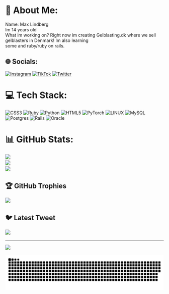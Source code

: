 # 💫 About Me:
Name: Max Lindberg<br>Im 14 years old<br>What im working on? Right now im creating Gelblasting.dk where we sell gelblasters in Denmark! Im also learning<br>some and ruby/ruby on rails.<br>


## 🌐 Socials:
[![Instagram](https://img.shields.io/badge/Instagram-%23E4405F.svg?logo=Instagram&logoColor=white)](https://instagram.com/__maxlindberg__) [![TikTok](https://img.shields.io/badge/TikTok-%23000000.svg?logo=TikTok&logoColor=white)](https://tiktok.com/@gelblastingdk) [![Twitter](https://img.shields.io/badge/Twitter-%231DA1F2.svg?logo=Twitter&logoColor=white)](https://twitter.com/maxlindberg)

# 💻 Tech Stack:
![CSS3](https://img.shields.io/badge/css3-%231572B6.svg?style=for-the-badge&logo=css3&logoColor=white) ![Ruby](https://img.shields.io/badge/ruby-%23CC342D.svg?style=for-the-badge&logo=ruby&logoColor=white) ![Python](https://img.shields.io/badge/python-3670A0?style=for-the-badge&logo=python&logoColor=ffdd54) ![HTML5](https://img.shields.io/badge/html5-%23E34F26.svg?style=for-the-badge&logo=html5&logoColor=white) ![PyTorch](https://img.shields.io/badge/PyTorch-%23EE4C2C.svg?style=for-the-badge&logo=PyTorch&logoColor=white) ![LINUX](https://img.shields.io/badge/Linux-FCC624?style=for-the-badge&logo=linux&logoColor=black) ![MySQL](https://img.shields.io/badge/mysql-%2300f.svg?style=for-the-badge&logo=mysql&logoColor=white) ![Postgres](https://img.shields.io/badge/postgres-%23316192.svg?style=for-the-badge&logo=postgresql&logoColor=white) ![Rails](https://img.shields.io/badge/rails-%23CC0000.svg?style=for-the-badge&logo=ruby-on-rails&logoColor=white) ![Oracle](https://img.shields.io/badge/Oracle-F80000?style=for-the-badge&logo=oracle&logoColor=white)
# 📊 GitHub Stats:
![](https://github-readme-stats.vercel.app/api?username=Max-Lindberg&theme=dark&hide_border=false&include_all_commits=true&count_private=true)<br/>
![](https://github-readme-streak-stats.herokuapp.com/?user=Max-Lindberg&theme=dark&hide_border=false)<br/>
![](https://github-readme-stats.vercel.app/api/top-langs/?username=Max-Lindberg&theme=dark&hide_border=false&include_all_commits=true&count_private=true&layout=compact)

## 🏆 GitHub Trophies
![](https://github-profile-trophy.vercel.app/?username=Max-Lindberg&theme=nord&no-frame=false&no-bg=false&margin-w=4)

## 🐦 Latest Tweet
[![](https://gtce.itsvg.in/api?username=maxlindberg)](https://github.com/VishwaGauravIn/github-twitter-card-embed)

---
[![](https://visitcount.itsvg.in/api?id=Max-Lindberg&icon=0&color=9)](https://visitcount.itsvg.in)

<!-- Proudly created with GPRM ( https://gprm.itsvg.in ) -->

<img src="https://raw.githubusercontent.com/ooliver1/ooliver1/output/github-contribution-grid-snake-dark.svg#gh-dark-mode-only" alt="github contribution grid snake animation" style="max-width: 100%;">
